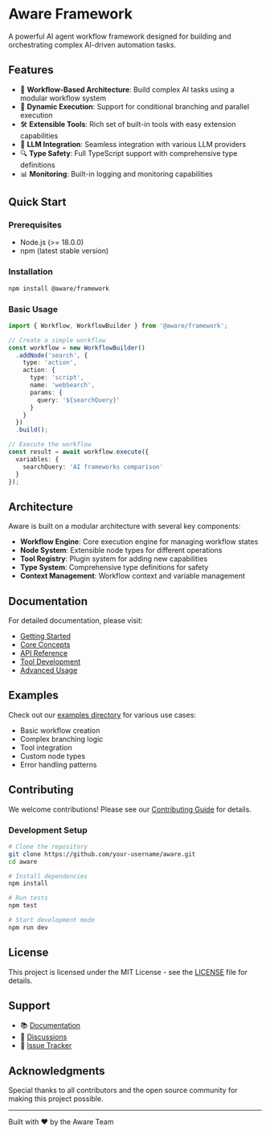 # Aware Framework

A powerful AI agent workflow framework designed for building and orchestrating complex AI-driven automation tasks.

## Features

- 🚀 **Workflow-Based Architecture**: Build complex AI tasks using a modular workflow system
- 🔄 **Dynamic Execution**: Support for conditional branching and parallel execution
- 🛠 **Extensible Tools**: Rich set of built-in tools with easy extension capabilities
- 🤖 **LLM Integration**: Seamless integration with various LLM providers
- 🔍 **Type Safety**: Full TypeScript support with comprehensive type definitions
- 📊 **Monitoring**: Built-in logging and monitoring capabilities

## Quick Start

### Prerequisites

- Node.js (>= 18.0.0)
- npm (latest stable version)

### Installation

```bash
npm install @aware/framework
```

### Basic Usage

```typescript
import { Workflow, WorkflowBuilder } from '@aware/framework';

// Create a simple workflow
const workflow = new WorkflowBuilder()
  .addNode('search', {
    type: 'action',
    action: {
      type: 'script',
      name: 'webSearch',
      params: {
        query: '${searchQuery}'
      }
    }
  })
  .build();

// Execute the workflow
const result = await workflow.execute({
  variables: {
    searchQuery: 'AI frameworks comparison'
  }
});
```

## Architecture

Aware is built on a modular architecture with several key components:

- **Workflow Engine**: Core execution engine for managing workflow states
- **Node System**: Extensible node types for different operations
- **Tool Registry**: Plugin system for adding new capabilities
- **Type System**: Comprehensive type definitions for safety
- **Context Management**: Workflow context and variable management

## Documentation

For detailed documentation, please visit:

- [Getting Started](docs/getting-started.md)
- [Core Concepts](docs/core-concepts.md)
- [API Reference](docs/api-reference.md)
- [Tool Development](docs/tool-development.md)
- [Advanced Usage](docs/advanced-usage.md)

## Examples

Check out our [examples directory](examples/) for various use cases:

- Basic workflow creation
- Complex branching logic
- Tool integration
- Custom node types
- Error handling patterns

## Contributing

We welcome contributions! Please see our [Contributing Guide](CONTRIBUTING.md) for details.

### Development Setup

```bash
# Clone the repository
git clone https://github.com/your-username/aware.git
cd aware

# Install dependencies
npm install

# Run tests
npm test

# Start development mode
npm run dev
```

## License

This project is licensed under the MIT License - see the [LICENSE](LICENSE) file for details.

## Support

- 📚 [Documentation](docs/)
- 💬 [Discussions](https://github.com/your-org/aware/discussions)
- 🐛 [Issue Tracker](https://github.com/your-org/aware/issues)

## Acknowledgments

Special thanks to all contributors and the open source community for making this project possible.

---

Built with ❤️ by the Aware Team

